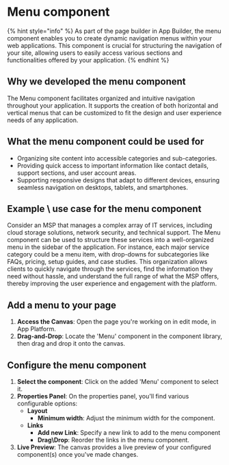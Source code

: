 # Menu component

{% hint style="info" %}
As part of the page builder in App Builder, the menu component enables you to create dynamic navigation menus within your web applications. This component is crucial for structuring the navigation of your site, allowing users to easily access various sections and functionalities offered by your application.
{% endhint %}

## Why we developed the menu component

The Menu component facilitates organized and intuitive navigation throughout your application. It supports the creation of both horizontal and vertical menus that can be customized to fit the design and user experience needs of any application.&#x20;

## What the menu component could be used for

* Organizing site content into accessible categories and sub-categories.
* Providing quick access to important information like contact details, support sections, and user account areas.
* Supporting responsive designs that adapt to different devices, ensuring seamless navigation on desktops, tablets, and smartphones.

## **Example \ use case for the menu component**

Consider an MSP that manages a complex array of IT services, including cloud storage solutions, network security, and technical support. The Menu component can be used to structure these services into a well-organized menu in the sidebar of the application. For instance, each major service category could be a menu item, with drop-downs for subcategories like FAQs, pricing, setup guides, and case studies. This organization allows clients to quickly navigate through the services, find the information they need without hassle, and understand the full range of what the MSP offers, thereby improving the user experience and engagement with the platform.

## Add a menu to your page

1. **Access the Canvas**: Open the page you're working on in edit mode, in App Platform.
2. **Drag-and-Drop**: Locate the 'Menu' component in the component library, then drag and drop it onto the canvas.

## Configure the menu component

1. **Select the component**: Click on the added 'Menu' component to select it.
2. **Properties Panel**: On the properties panel, you'll find various configurable options:
   * &#x20;**Layout**
     * **Minimum width**: Adjust the minimum width for the component.
   * **Links**
     * **Add new Link**: Specify a new link to add to the menu component
     * **Drag\Drop**: Reorder the links in the menu component.
3. **Live Preview**: The canvas provides a live preview of your configured component(s) once you've made changes.
